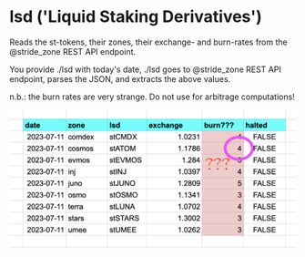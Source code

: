 # lsd ('Liquid Staking Derivatives')

Reads the st-tokens, their zones, their exchange- and burn-rates from the
@stride_zone REST API endpoint.

You provide ./lsd with today's date, ./lsd goes to @stride_zone REST API
endpoint, parses the JSON, and extracts the above values.

n.b.: the burn rates are very strange. Do not use for arbitrage computations!

![Odd burn rates](imgs/odd-burn-rates.png)
